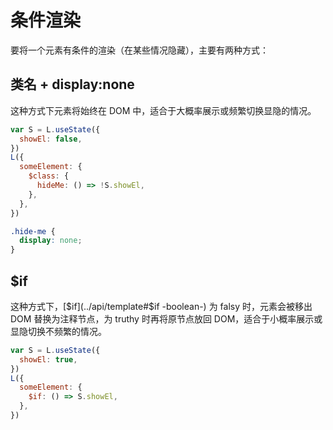 # 条件渲染

要将一个元素有条件的渲染（在某些情况隐藏），主要有两种方式：

## 类名 + display:none

这种方式下元素将始终在 DOM 中，适合于大概率展示或频繁切换显隐的情况。

```js
var S = L.useState({
  showEl: false,
})
L({
  someElement: {
    $class: {
      hideMe: () => !S.showEl,
    },
  },
})
```

```css
.hide-me {
  display: none;
}
```

## $if

这种方式下，[$if](../api/template#$if -boolean-) 为 falsy 时，元素会被移出 DOM 替换为注释节点，为 truthy 时再将原节点放回 DOM，适合于小概率展示或显隐切换不频繁的情况。

```js
var S = L.useState({
  showEl: true,
})
L({
  someElement: {
    $if: () => S.showEl,
  },
})
```
